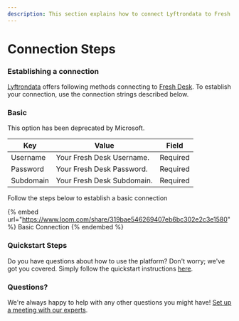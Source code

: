 ```yaml
---
description: This section explains how to connect Lyftrondata to Fresh Desk.
---
```


# Connection Steps

### Establishing a connection

[Lyftrondata](https://www.lyftrondata.com) offers following methods connecting to [Fresh Desk](https://www.lyftrondata.com/integration/finance-analytics/freshdesk/). To establish your connection, use the connection strings described below.

### Basic&#x20;

This option has been deprecated by Microsoft.

| Key        | Value                      | Field    |
| ---------- | -------------------------- | -------- |
| Username   | Your Fresh Desk Username.  | Required |
|  Password  | Your Fresh Desk Password.  | Required |
|  Subdomain | Your Fresh Desk Subdomain. | Required |

Follow the steps below to establish a basic connection

{% embed url="https://www.loom.com/share/319bae546269407eb6bc302e2c3e1580" %}
Basic Connection
{% endembed %}

### Quickstart Steps

Do you have questions about how to use the platform? Don't worry; we've got you covered. Simply follow the quickstart instructions [here](./).

### Questions? <a href="#questions" id="questions"></a>

We're always happy to help with any other questions you might have! [Set up a meeting with our experts](https://www.lyftrondata.com/book-a-meeting/).
